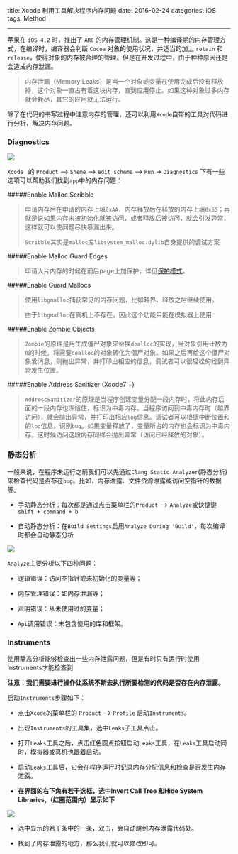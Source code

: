 title: Xcode 利用工具解决程序内存问题
date: 2016-02-24 
categories: iOS  
tags: Method

---

苹果在 `iOS 4.2` 时，推出了 `ARC` 的内存管理机制。这是一种编译期的内存管理方式，在编译时，编译器会判断 `Cocoa` 对象的使用状况，并适当的加上 `retain` 和 `release`，使得对象的内存被合理的管理。但是在开发过程中，由于种种原因还是会造成内存泄漏。

> 内存泄漏（Memory Leaks）是当一个对象或变量在使用完成后没有释放掉，这个对象一直占有着这块内存，直到应用停止。如果这种对象过多内存就会耗尽，其它的应用就无法运行。

除了在代码的书写过程中注意内存的管理，还可以利用`Xcode`自带的工具对代码进行分析，解决内存问题。

### Diagnostics

![](http://a2.qpic.cn/psb?/V13xbUt94FYthm/oBASUjsDRr4YZxAzrYj0GqANnEFgmN0xP0glwDTtzVI!/b/dKkAAAAAAAAA&ek=1&kp=1&pt=0&bo=gAP4AQAAAAAFB14!&sce=0-12-12&rf=viewer_4)

`Xcode ` 的  `Product` --> `Sheme` --> `edit scheme` --> `Run` -> `Diagnostics` 下有一些选项可以帮助我们找到`app`中的内存问题：

#####Enable Malloc Scribble

> 申请内存后在申请的内存上填`0xAA`，内存释放后在释放的内存上填`0x55`；再就是说如果内存未被初始化就被访问，或者释放后被访问，就会引发异常，这样就可以使问题尽快暴漏出来。
> 
> `Scribble`其实是`malloc`库`libsystem_malloc.dylib`自身提供的调试方案


#####Enable Malloc Guard Edges

>申请大片内存的时候在前后page上加保护，详见[保护模式](http://baike.baidu.com/link?url=47Hbd0Lf8oBC2tUS1HcASJKPWGPYOp3vsUJqJwF4i-6TJ-QkhwIRfKoYpEbnbZFOjavlB383bXTykYOOGVtqya)。

#####Enable Guard Mallocs

> 使用`libgmalloc`捕获常见的内存问题，比如越界、释放之后继续使用。
> 
> 由于`libgmalloc`在真机上不存在，因此这个功能只能在模拟器上使用.

#####Enable Zombie Objects

> `Zombie`的原理是用生成僵尸对象来替换`dealloc`的实现，当对象引用计数为`0`的时候，将需要`dealloc`的对象转化为僵尸对象。如果之后再给这个僵尸对象发消息，则抛出异常，并打印出相应的信息，调试者可以很轻松的找到异常发生位置。

#####Enable Address Sanitizer (Xcode7 +)

> `AddressSanitizer`的原理是当程序创建变量分配一段内存时，将此内存后面的一段内存也冻结住，标识为中毒内存。当程序访问到中毒内存时（越界访问），就会抛出异常，并打印出相应`log`信息。调试者可以根据中断位置和的`log`信息，识别`bug`。如果变量释放了，变量所占的内存也会标识为中毒内存，这时候访问这段内存同样会抛出异常（访问已经释放的对象）。

### 静态分析

一般来说，在程序未运行之前我们可以先通过`Clang Static Analyzer`(静态分析)来检查代码是否存在`bug`。比如，内存泄露、文件资源泄露或访问空指针的数据等。


 + 手动静态分析：每次都是通过点击菜单栏的`Product` --> `Analyze`或快捷键`shift + command + b`

 + 自动静态分析：在`Build Settings`启用`Analyze During 'Build'`，每次编译时都会自动静态分析

![](http://a3.qpic.cn/psb?/V13xbUt94FYthm/HCMi1koiHNTRE0L2npCydqcGFc4avoaGYWjK8vmLfm4!/b/dPoAAAAAAAAA&ek=1&kp=1&pt=0&bo=vALgAAAAAAAFB3o!&sce=0-12-12&rf=viewer_4)

`Analyze`主要分析以下四种问题：

- 逻辑错误：访问空指针或未初始化的变量等；

- 内存管理错误：如内存泄漏等；

- 声明错误：从未使用过的变量；

- `Api`调用错误：未包含使用的库和框架。

### Instruments

使用静态分析能够检查出一些内存泄露问题，但是有时只有运行时使用Instruments才能检查到

**注意：我们需要进行操作让系统不断去执行所要检测的代码是否存在内存泄露。**

启动`Instruments`步骤如下：

+ 点击`Xcode`的菜单栏的 `Product` --> `Profile` 启动`Instruments`。

+ 出现`Instruments`的工具集，选中`Leaks`子工具点击。

+ 打开`Leaks`工具之后，点击红色圆点按钮启动`Leaks`工具，在`Leaks`工具启动同时，模拟器或真机也跟着启动。

+ 启动`Leaks`工具后，它会在程序运行时记录内存分配信息和检查是否发生内存泄露。

+ **在界面的右下角有若干选框，选中Invert Call Tree 和Hide System Libraries,（红圈范围内）显示如下**
 
![](http://a2.qpic.cn/psb?/V13xbUt94FYthm/GSm5c7izr9J5viTQXX3CFySFmojgwGFMon769qlF308!/b/dKUAAAAAAAAA&ek=1&kp=1&pt=0&bo=AQGQAQAAAAADB7M!&sce=0-12-12&rf=viewer_4)

+ 选中显示的若干条中的一条，双击，会自动跳到内存泄露代码处。

+ 找到了内存泄露的地方，那么我们就可以修改即可。

